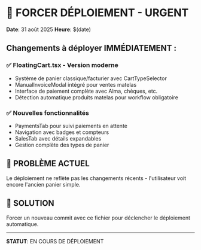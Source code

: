 # 🚀 FORCER DÉPLOIEMENT - URGENT

**Date**: 31 août 2025
**Heure**: $(date)

## Changements à déployer IMMÉDIATEMENT :

### ✅ FloatingCart.tsx - Version moderne
- Système de panier classique/facturier avec CartTypeSelector
- ManualInvoiceModal intégré pour ventes matelas
- Interface de paiement complète avec Alma, chèques, etc.
- Détection automatique produits matelas pour workflow obligatoire

### ✅ Nouvelles fonctionnalités
- PaymentsTab pour suivi paiements en attente
- Navigation avec badges et compteurs
- SalesTab avec détails expandables
- Gestion complète des types de panier

## 🚨 PROBLÈME ACTUEL
Le déploiement ne reflète pas les changements récents - l'utilisateur voit encore l'ancien panier simple.

## 🎯 SOLUTION
Forcer un nouveau commit avec ce fichier pour déclencher le déploiement automatique.

---
**STATUT**: EN COURS DE DÉPLOIEMENT
